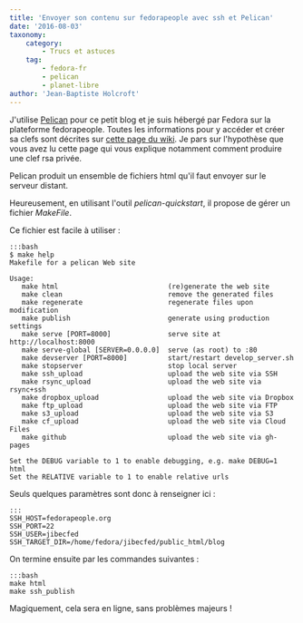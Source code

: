 ```yaml
---
title: 'Envoyer son contenu sur fedorapeople avec ssh et Pelican'
date: '2016-08-03'
taxonomy:
    category:
        - Trucs et astuces
    tag:
        - fedora-fr
        - pelican
        - planet-libre
author: 'Jean-Baptiste Holcroft'
---
```


J'utilise [Pelican](http://getpelican.com) pour ce petit blog et je suis hébergé par Fedora sur la plateforme fedorapeople. Toutes les informations pour y accéder et créer sa clefs sont décrites sur [cette page du wiki](https://fedoraproject.org/wiki/Infrastructure/fedorapeople.org). Je pars sur l'hypothèse que vous avez lu cette page qui vous explique notamment comment produire une clef rsa privée.

Pelican produit un ensemble de fichiers html qu'il faut envoyer sur le serveur distant.

Heureusement, en utilisant l'outil *pelican-quickstart*, il propose de gérer un fichier _MakeFile_.

Ce fichier est facile à utiliser :

    :::bash
    $ make help
    Makefile for a pelican Web site

    Usage:                                                                    
       make html                           (re)generate the web site          
       make clean                          remove the generated files         
       make regenerate                     regenerate files upon modification 
       make publish                        generate using production settings 
       make serve [PORT=8000]              serve site at http://localhost:8000
       make serve-global [SERVER=0.0.0.0]  serve (as root) to :80    
       make devserver [PORT=8000]          start/restart develop_server.sh    
       make stopserver                     stop local server                  
       make ssh_upload                     upload the web site via SSH        
       make rsync_upload                   upload the web site via rsync+ssh  
       make dropbox_upload                 upload the web site via Dropbox    
       make ftp_upload                     upload the web site via FTP        
       make s3_upload                      upload the web site via S3         
       make cf_upload                      upload the web site via Cloud Files
       make github                         upload the web site via gh-pages   
                                                                                  
    Set the DEBUG variable to 1 to enable debugging, e.g. make DEBUG=1 html   
    Set the RELATIVE variable to 1 to enable relative urls


Seuls quelques paramètres sont donc à renseigner ici :

    :::
    SSH_HOST=fedorapeople.org
    SSH_PORT=22
    SSH_USER=jibecfed
    SSH_TARGET_DIR=/home/fedora/jibecfed/public_html/blog

On termine ensuite par les commandes suivantes :

    :::bash
    make html
    make ssh_publish

Magiquement, cela sera en ligne, sans problèmes majeurs !
